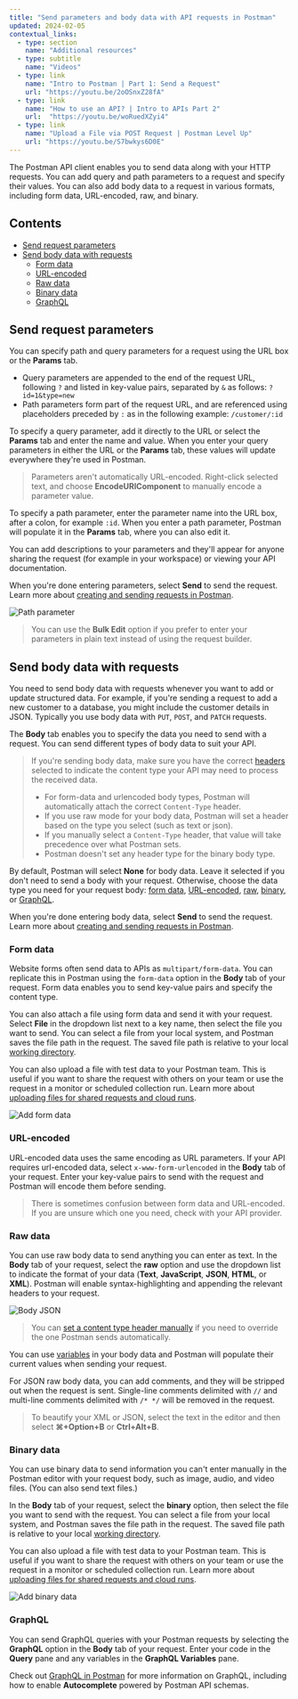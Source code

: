 ```yaml
---
title: "Send parameters and body data with API requests in Postman"
updated: 2024-02-05
contextual_links:
  - type: section
    name: "Additional resources"
  - type: subtitle
    name: "Videos"
  - type: link
    name: "Intro to Postman | Part 1: Send a Request"
    url: "https://youtu.be/2oOSnxZ28fA"
  - type: link
    name: "How to use an API? | Intro to APIs Part 2"
    url:  "https://youtu.be/woRuedXZyi4"
  - type: link
    name: "Upload a File via POST Request | Postman Level Up"
    url: "https://youtu.be/S7bwkys6D0E"
---
```


The Postman API client enables you to send data along with your HTTP requests. You can add query and path parameters to a request and specify their values. You can also add body data to a request in various formats, including form data, URL-encoded, raw, and binary.

## Contents

* [Send request parameters](#send-request-parameters)
* [Send body data with requests](#send-body-data-with-requests)
    * [Form data](#form-data)
    * [URL-encoded](#url-encoded)
    * [Raw data](#raw-data)
    * [Binary data](#binary-data)
    * [GraphQL](#graphql)

## Send request parameters

You can specify path and query parameters for a request using the URL box or the __Params__ tab.

* Query parameters are appended to the end of the request URL, following `?` and listed in key-value pairs, separated by `&` as follows: `?id=1&type=new`
* Path parameters form part of the request URL, and are referenced using placeholders preceded by `:` as in the following example: `/customer/:id`

To specify a query parameter, add it directly to the URL or select the **Params** tab and enter the name and value. When you enter your query parameters in either the URL or the **Params** tab, these values will update everywhere they're used in Postman.

> Parameters aren't automatically URL-encoded. Right-click selected text, and choose __EncodeURIComponent__ to manually encode a parameter value.

To specify a path parameter, enter the parameter name into the URL box, after a colon, for example `:id`. When you enter a path parameter, Postman will populate it in the __Params__ tab, where you can also edit it.

You can add descriptions to your parameters and they'll appear for anyone sharing the request (for example in your workspace) or viewing your API documentation.

When you're done entering parameters, select **Send** to send the request. Learn more about [creating and sending requests in Postman](/docs/sending-requests/create-requests/request-basics/).

![Path parameter](https://assets.postman.com/postman-docs/v10/path-param-v10-21-11.jpg)

> You can use the __Bulk Edit__ option if you prefer to enter your parameters in plain text instead of using the request builder.

## Send body data with requests

You need to send body data with requests whenever you want to add or update structured data. For example, if you're sending a request to add a new customer to a database, you might include the customer details in JSON. Typically you use body data with `PUT`, `POST`, and `PATCH` requests.

The __Body__ tab enables you to specify the data you need to send with a request. You can send different types of body data to suit your API.

> If you're sending body data, make sure you have the correct [headers](/docs/sending-requests/create-requests/headers/) selected to indicate the content type your API may need to process the received data.
>
> * For form-data and urlencoded body types, Postman will automatically attach the correct `Content-Type` header.
> * If you use raw mode for your body data, Postman will set a header based on the type you select (such as text or json).
> * If you manually select a `Content-Type` header, that value will take precedence over what Postman sets.
> * Postman doesn't set any header type for the binary body type.

By default, Postman will select **None** for body data. Leave it selected if you don't need to send a body with your request. Otherwise, choose the data type you need for your request body: [form data](#form-data), [URL-encoded](#url-encoded), [raw](#raw-data), [binary](#binary-data), or [GraphQL](#graphql).

When you're done entering body data, select **Send** to send the request. Learn more about [creating and sending requests in Postman](/docs/sending-requests/create-requests/request-basics/).

### Form data

Website forms often send data to APIs as `multipart/form-data`. You can replicate this in Postman using the `form-data` option in the __Body__ tab of your request. Form data enables you to send key-value pairs and specify the content type.

You can also attach a file using form data and send it with your request. Select **File** in the dropdown list next to a key name, then select the file you want to send. You can select a file from your local system, and Postman saves the file path in the request. The saved file path is relative to your local [working directory](/docs/getting-started/installation/settings/#working-directory).

You can also upload a file with test data to your Postman team. This is useful if you want to share the request with others on your team or use the request in a monitor or scheduled collection run. Learn more about [uploading files for shared requests and cloud runs](/docs/sending-requests/create-requests/test-data/).

![Add form data](https://assets.postman.com/postman-docs/v10/request-form-data-v10-22.jpg)

### URL-encoded

URL-encoded data uses the same encoding as URL parameters. If your API requires url-encoded data, select `x-www-form-urlencoded` in the __Body__ tab of your request. Enter your key-value pairs to send with the request and Postman will encode them before sending.

> There is sometimes confusion between form data and URL-encoded. If you are unsure which one you need, check with your API provider.

### Raw data

You can use raw body data to send anything you can enter as text. In the **Body** tab of your request, select the __raw__ option and use the dropdown list to indicate the format of your data (__Text__, __JavaScript__, __JSON__, __HTML__, or __XML__). Postman will enable syntax-highlighting and appending the relevant headers to your request.

<img alt="Body JSON" src="https://assets.postman.com/postman-docs/v10/body-raw-data-v10-21-11.jpg" />

> You can [set a content type header manually](/docs/sending-requests/create-requests/headers/) if you need to override the one Postman sends automatically.

You can use [variables](/docs/sending-requests/variables/variables/) in your body data and Postman will populate their current values when sending your request.

For JSON raw body data, you can add comments, and they will be stripped out when the request is sent. Single-line comments delimited with `//` and multi-line comments delimited with `/* */` will be removed in the request.

> To beautify your XML or JSON, select the text in the editor and then select **⌘+Option+B** or **Ctrl+Alt+B**.

### Binary data

You can use binary data to send information you can't enter manually in the Postman editor with your request body, such as image, audio, and video files. (You can also send text files.)

In the **Body** tab of your request, select the **binary** option, then select the file you want to send with the request. You can select a file from your local system, and Postman saves the file path in the request. The saved file path is relative to your local [working directory](/docs/getting-started/installation/settings/#working-directory).

You can also upload a file with test data to your Postman team. This is useful if you want to share the request with others on your team or use the request in a monitor or scheduled collection run. Learn more about [uploading files for shared requests and cloud runs](/docs/sending-requests/create-requests/test-data/).

![Add binary data](https://assets.postman.com/postman-docs/v10/request-binary-data-v10-22.jpg)

### GraphQL

You can send GraphQL queries with your Postman requests by selecting the __GraphQL__ option in the __Body__ tab of your request. Enter your code in the __Query__ pane and any variables in the __GraphQL Variables__ pane.

Check out [GraphQL in Postman](/docs/sending-requests/graphql/graphql-overview/) for more information on GraphQL, including how to enable __Autocomplete__ powered by Postman API schemas.
